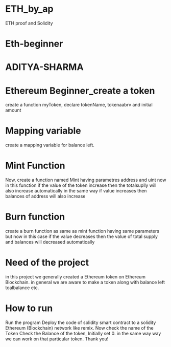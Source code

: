# ETH_by_ap
ETH proof and Solidity
# Eth-beginner

# ADITYA-SHARMA
# Ethereum Beginner_create a token 
create a function myToken,
declare tokenName, tokenaabrv and initial amount
# Mapping variable
create a mapping variable for balance left.
# Mint Function
Now, create a function named Mint having parametres address and uint now in this function if the value of the token increase then the totalsuplly will also increase automatically in the same way if value increases then balances of address will also increase 
# Burn function 
create a burn function as same as mint function having same parameters but now in this case if the value decreases then the value of  total supply and balances will decreased automatically

# Need of the project
in this project we generally created a Ethereum token on Ethereum Blockchain. in general we are aware to make a token along with balance left toalbalance etc.

# How to run

Run the program
Deploy the code of solidity smart contract to a solidity Ethereum (Blockchain) network like remix.
Now check the name of the Token
Check the Balance of the token, Initially set 0.
in the same way way we can work on that particular token. Thank you!
